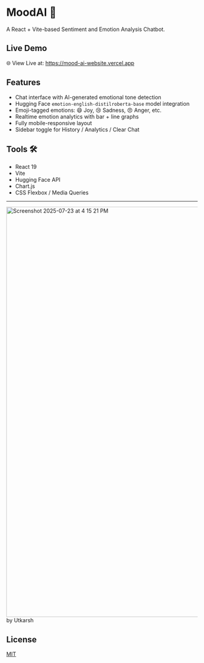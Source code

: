 # MoodAI 🧠

A React + Vite-based Sentiment and Emotion Analysis Chatbot.

##  Live Demo

🌐 View Live at: https://mood-ai-website.vercel.app

##  Features

- Chat interface with AI-generated emotional tone detection
- Hugging Face `emotion-english-distilroberta-base` model integration
- Emoji-tagged emotions: 😄 Joy, 😢 Sadness, 😠 Anger, etc.
- Realtime emotion analytics with bar + line graphs
- Fully mobile-responsive layout
- Sidebar toggle for History / Analytics / Clear Chat

## Tools 🛠️ 

- React 19
- Vite
- Hugging Face API
- Chart.js
- CSS Flexbox / Media Queries

- ---

<img width="1920" height="1080" alt="Screenshot 2025-07-23 at 4 15 21 PM" src="https://github.com/user-attachments/assets/3328a67f-fc3c-4ac0-890c-160b96b56b86" />
by Utkarsh

## License

[MIT](LICENSE)
